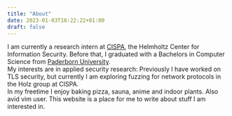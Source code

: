 ```yaml
---
title: "About"
date: 2023-01-03T16:22:22+01:00
draft: false
---
```

I am currently a research intern at [CISPA](https://cispa.de/en), the Helmholtz Center for Information Security.
Before that, I graduated with a Bachelors in Computer Science from [Paderborn University](https://uni-paderborn.de).  
My interests are in applied security research: Previously I have worked on TLS security, but currently I am exploring fuzzing for network protocols in the Holz group at CISPA.  
In my freetime I enjoy baking pizza, sauna, anime and indoor plants. Also avid vim user.
This website is a place for me to write about stuff I am interested in.

<!-- {{< timeline >}}

{{< timelineItem icon="code" header="CISPA" badge="June '23 - today" subheader="Research Intern" >}}
Fault Injection-based fuzzing of network applications under Prof. Dr. Thorsten Holz
{{< /timelineItem >}}


{{< timelineItem icon="graduation-cap" header="Paderborn University Awesome Header" badge="October '19 - May '23" subheader="Student" >}}
Interested in Security research, Bachelor's thesis with Prof. Dr.-Ing. Juraj Somorovsky
{{< /timelineItem >}}

{{< /timeline >}} -->
